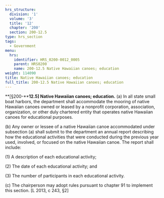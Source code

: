 ```yaml
---
hrs_structure:
  division: '1'
  volume: '3'
  title: '12'
  chapter: '200'
  section: 200-12.5
type: hrs_section
tags:
  - Government
menu:
  hrs:
    identifier: HRS_0200-0012_0005
    parent: HRS0200
    name: 200-12.5 Native Hawaiian canoes; education
weight: 114090
title: Native Hawaiian canoes; education
full_title: 200-12.5 Native Hawaiian canoes; education
---
```

**[§200-****12.5] Native Hawaiian canoes; education.** (a) In all state small boat harbors, the department shall accommodate the mooring of native Hawaiian canoes owned or leased by a nonprofit corporation, association, organization, or other duly chartered entity that operates native Hawaiian canoes for educational purposes.

(b) Any owner or lessee of a native Hawaiian canoe accommodated under subsection (a) shall submit to the department an annual report describing how the educational activities that were conducted during the previous year used, involved, or focused on the native Hawaiian canoe. The report shall include:

(1) A description of each educational activity;

(2) The date of each educational activity; and

(3) The number of participants in each educational activity.

(c) The chairperson may adopt rules pursuant to chapter 91 to implement this section. [L 2013, c 243, §2]